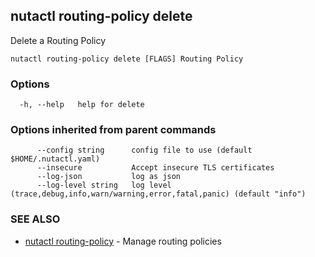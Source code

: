 ## nutactl routing-policy delete

Delete a Routing Policy

```
nutactl routing-policy delete [FLAGS] Routing Policy
```

### Options

```
  -h, --help   help for delete
```

### Options inherited from parent commands

```
      --config string      config file to use (default $HOME/.nutactl.yaml)
      --insecure           Accept insecure TLS certificates
      --log-json           log as json
      --log-level string   log level (trace,debug,info,warn/warning,error,fatal,panic) (default "info")
```

### SEE ALSO

* [nutactl routing-policy](nutactl_routing-policy.md)	 - Manage routing policies

